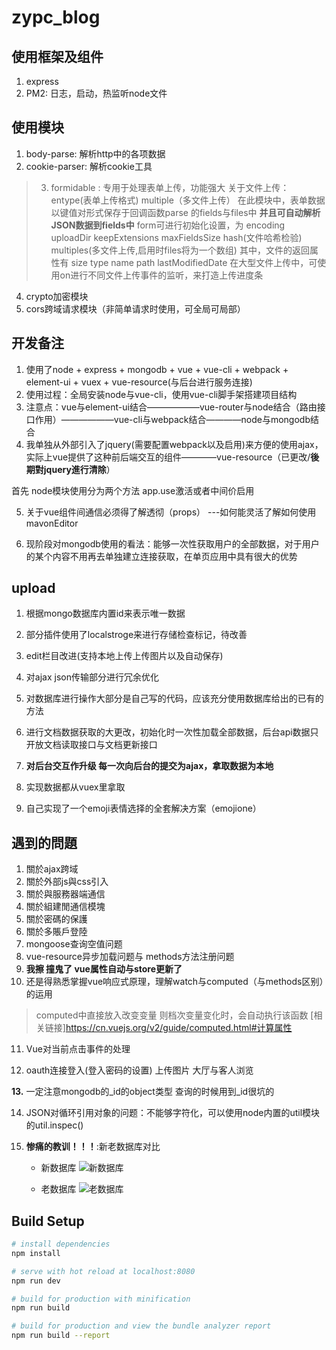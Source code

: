 # zypc_blog


## 使用框架及组件
1. express
2. PM2: 日志，启动，热监听node文件

## 使用模块
1.  body-parse: 解析http中的各项数据
2.  cookie-parser: 解析cookie工具
> 3. formidable : 专用于处理表单上传，功能强大
> 关于文件上传：entype(表单上传格式) multiple（多文件上传）
> 在此模块中，表单数据以键值对形式保存于回调函数parse 的fields与files中   __并且可自动解析JSON数据到fields中__
> form可进行初始化设置，为 encoding uploadDir keepExtensions maxFieldsSize hash(文件哈希检验) multiples(多文件上传,启用时files将为一个数组)
> 其中，文件的返回属性有 size type name path lastModifiedDate
> 在大型文件上传中，可使用on进行不同文件上传事件的监听，来打造上传进度条
4. crypto加密模块
5. cors跨域请求模块（非简单请求时使用，可全局可局部）

## 开发备注
1. 使用了node + express + mongodb + vue + vue-cli + webpack + element-ui + vuex + vue-resource(与后台进行服务连接)
2. 使用过程：全局安装node与vue-cli，使用vue-cli脚手架搭建项目结构
3. 注意点：vue与element-ui结合——————vue-router与node结合（路由接口作用）——————vue-cli与webpack结合————node与mongodb结合
4. 我单独从外部引入了jquery(需要配置webpack以及启用)来方便的使用ajax，实际上vue提供了这种前后端交互的组件————vue-resource（已更改/__後期對jquery進行清除__）

首先 node模块使用分为两个方法 app.use激活或者中间价启用

5. 关于vue组件间通信必须得了解透彻（props）    ---如何能灵活了解如何使用mavonEditor

6. 现阶段对mongodb使用的看法：能够一次性获取用户的全部数据，对于用户的某个内容不用再去单独建立连接获取，在单页应用中具有很大的优势

## upload
1.  根据mongo数据库内置id来表示唯一数据
2. 部分插件使用了localstroge来进行存储检查标记，待改善
3.  edit栏目改进(支持本地上传上传图片以及自动保存)
4. 对ajax json传输部分进行冗余优化
5.  对数据库进行操作大部分是自己写的代码，应该充分使用数据库给出的已有的方法
6. 进行文档数据获取的大更改，初始化时一次性加载全部数据，后台api数据只开放文档读取接口与文档更新接口
7. __对后台交互作升级 每一次向后台的提交为ajax，拿取数据为本地__
8. 实现数据都从vuex里拿取

9. 自己实现了一个emoji表情选择的全套解决方案（emojione）
## 遇到的問題
1. 關於ajax跨域
2. 關於外部js與css引入
3. 關於與服務器端通信
4. 關於組建閒通信模塊
5. 關於密碼的保護
6. 關於多賬戶登陸
7. mongoose查询空值问题
8. vue-resource异步加载问题与 methods方法注册问题
9. __我擦 撞鬼了 vue属性自动与store更新了__
10. 还是得熟悉掌握vue响应式原理，理解watch与computed（与methods区别）的运用
> computed中直接放入改变变量 则档次变量变化时，会自动执行该函数
> [相关链接]https://cn.vuejs.org/v2/guide/computed.html#计算属性
11. Vue对当前点击事件的处理

12.  oauth连接登入(登入密码的设置)   上传图片     大厅与客人浏览

__13.__ 一定注意mongodb的_id的object类型 查询的时候用到_id很坑的 

14. JSON对循环引用对象的问题：不能够字符化，可以使用node内置的util模块的util.inspec()

15. __惨痛的教训！！！__:新老数据库对比 
    + 新数据库 ![新数据库](http://oqi1qtyq6.bkt.clouddn.com/%E7%BE%A4%E5%8D%9A%E7%B3%BB%E7%BB%9F%E6%95%B0%E6%8D%AE%E5%BA%93%E7%BB%93%E6%9E%84.png)


    + 老数据库 ![老数据库](http://oqi1qtyq6.bkt.clouddn.com/%E7%BE%A4%E5%8D%9A%E7%B3%BB%E7%BB%9F%E6%95%B0%E6%8D%AE%E5%BA%93%E7%BB%93%E6%9E%84%EF%BC%88%E5%A4%87%E4%BB%BD%EF%BC%89.png)


## Build Setup

``` bash
# install dependencies
npm install

# serve with hot reload at localhost:8080
npm run dev

# build for production with minification
npm run build

# build for production and view the bundle analyzer report
npm run build --report
```


